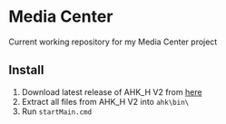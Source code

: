# Media Center

Current working repository for my Media Center project

## Install
1. Download latest release of AHK_H V2 from [here](https://github.com/HotKeyIt/ahkdll-v2-release)
2. Extract all files from AHK_H V2 into `ahk\bin\`
3. Run `startMain.cmd`

